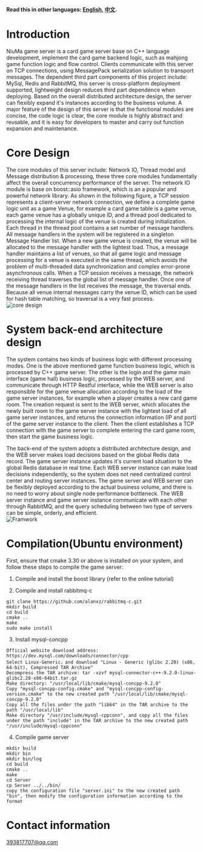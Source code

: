 **Read this in other languages: [English](README.MD), [中文](README_ZH.MD).**

# Introduction
NiuMa game server is a card game server base on C++ language development, implement the card game backend logic, such as mahjong game function logic and flow control. Clients communicate with this server on TCP connections, using MessagePack serialization solution to transport messages. The dependent third part components of this project include: MySql, Redis and RabbitMQ, this server is cross-platform deployment supported, lightweight design reduces third part dependence when deploying. Based on the overall distributed architecture design, the server can flexibly expand it's instances according to the business volume. A major feature of the design of this server is that the functional modules are concise, the code logic is clear, the core module is highly abstract and reusable, and it is easy for developers to master and carry out function expansion and maintenance.

# Core Design
The core modules of this server include: Network IO, Thread model and Message distribution & processing, these three core modules fundamentally affect the overall concurrency performance of the server. The network IO module is base on boost::asio framework, which is an a popular and powerful network library. As shown in the following figure, a TCP session represents a client-server network connection, we define a complete game logic unit as a game Venue, for example a card game table is a game venue, each game venue has a globally unique ID, and a thread pool dedicated to processing the internal logic of the venue is created during initialization. Each thread in the thread pool contains a set number of message handlers. All message handlers in the system will be registered in a singleton Message Handler list. When a new game venue is created, the venue will be allocated to the message handler with the lightest load. Thus, a message handler maintains a list of venues, so that all game logic and message processing for a venue is executed in the same thread, which avoids the problem of multi-threaded data synchronization and complex error-prone asynchronous calls. When a TCP session receives a message, the network receiving thread traverses the global list of message handler. Once one of the message handlers in the list receives the message, the traversal ends. Because all venue internal messages carry the venue ID, which can be used for hash table matching, so traversal is a very fast process.\
![core design](https://gitee.com/friedrich-hegel/data/raw/master/core.png)

# System back-end architecture design
The system contains two kinds of business logic with different processing modes. One is the above mentioned game function business logic, which is processed by C++ game server. The other is the login and the game main interface (game hall) business logic, processed by the WEB server, and communicate through HTTP Restful interface, while the WEB server is also responsible for the game venue allocation according to the load of the game server instances, for example when a player creates a new card game room. The creation request is sent to the WEB server, which allocates the newly built room to the game server instance with the lightest load of all game server instances, and returns the connection information (IP and port) of the game server instance to the client. Then the client establishes a TCP connection with the game server to complete entering the card game room, then start the game business logic.

The back-end of the system adopts a distributed architecture design, and the WEB server makes load decisions based on the global Redis data record. The game server instance updates it's current load situation to the global Redis database in real time. Each WEB server instance can make load decisions independently, so the system does not need centralized control center and routing server instances. The game server and WEB server can be flexibly deployed according to the actual business volume, and there is no need to worry about single node performance bottleneck. The WEB server instance and game server instance communicate with each other through RabbitMQ, and the query scheduling between two type of servers can be simple, orderly, and efficient.\
![Framwork](https://gitee.com/friedrich-hegel/data/raw/master/Framework.png)

# Compilation(Ubuntu environment)
First, ensure that cmake 3.30 or above is installed on your system, and follow these steps to compile the game server:

1. Compile and install the boost library (refer to the online tutorial)

2. Compile and install rabbitmq-c
```rabbitmq-c
git clone https://github.com/alanxz/rabbitmq-c.git
mkdir build
cd build
cmake ..
make
sudo make install
```

3. Install mysql-concpp
```
Official website download address: https://dev.mysql.com/downloads/connector/cpp
Select Linux-Generic，and download "Linux - Generic (glibc 2.28) (x86, 64-bit), Compressed TAR Archive"
Decompress the TAR archive: tar -xzvf mysql-connector-c++-9.2.0-linux-glibc2.28-x86-64bit.tar.gz
Make directory: "/usr/local/lib/cmake/mysql-concpp-9.2.0"
Copy "mysql-concpp-config.cmake" and "mysql-concpp-config-version.cmake" to the new created path "/usr/local/lib/cmake/mysql-concpp-9.2.0"
Copy all the files under the path "lib64" in the TAR archive to the path "/usr/local/lib"
Make directory "/usr/include/mysql-cppconn", and copy all the files under the path "include" in the TAR archive to the new created path "/usr/include/mysql-cppconn"
```

4. Compile game server
```
mkdir build
mkdir bin
mkdir bin/log
cd build
cmake ..
make
cd Server
cp Server ../../bin/
copy the configuration file "server.ini" to the new created path "bin", then modify the configuration information according to the format
```

# Contact information
393817707@qq.com